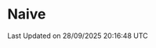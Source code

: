 # Naive
<!-- ## 日拱一卒，功不唐捐 -->
<!-- [![GitHub Streak](https://streak-stats.demolab.com/?user=XiaoXKKK)](https://git.io/streak-stats) -->
<!--START_SECTION:waka-->

 Last Updated on 28/09/2025 20:16:48 UTC
<!--END_SECTION:waka-->

